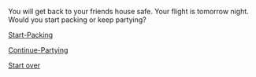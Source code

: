 You will get back to your friends house safe. Your flight is tomorrow night. Would you start packing or keep partying?

[Start-Packing](../Start-Packing/smart-choice.md)

[Continue-Partying](../Continue-Partying/-wrong-choice.md)

[Start over](../README.md)